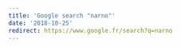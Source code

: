 ```yaml
---
title: 'Google search "narno"'
date: '2018-10-25'
redirect: https://www.google.fr/search?q=narno
---
```

